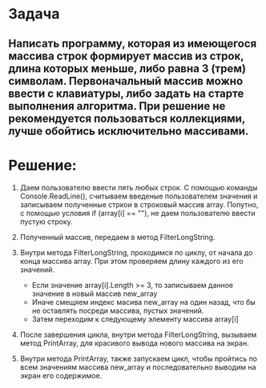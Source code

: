 # Задача

## Написать программу, которая из имеющегося массива строк формирует массив из строк, длина которых меньше, либо равна 3 (трем) символам. Первоначальный массив можно ввести с клавиатуры, либо задать на старте выполнения алгоритма. При решение не рекомендуется пользоваться коллекциями, лучше обойтись исключительно массивами.

# Решение:

1. Даем пользователю ввести пять любых строк. С помощью команды Console.ReadLine(), считываем введеные пользователем значения и записываем полученные стркои в строковый массив array. Попутно, с помощью условия if (array[i] == ""), не даем пользователю ввести пустую строку.

2. Полученный массив, передаем в метод FilterLongString.

3. Внутри метода FilterLongString, проходимся по циклу, от начала до конца массива array. При этом проверяем длину каждого из его значений. 
    * Если значение array[i].Length >= 3, то записываем данное значение в новый массив new_array
    * Иначе смещяем индекс масива new_array на один назад, что бы не оставлять посреди массива, пустых значений.
    * Затем переходим к следующему элементу массива array[i]

4. После завершения цикла, внутри метода FilterLongString, вызываем метод PrintArray, для красивого вывода нового массива на экран.

5. Внутри метода PrintArray, также запускаем цикл, чтобы пройтись по всем значениям массива new_array и последовательно выводим на экран его содержимое.
